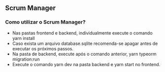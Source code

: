 ## Scrum Manager

### Como utilizar o Scrum Manager?
- Nas pastas frontend e backend, individualmente execute o comando yarn install
- Caso exista um arquivo database.sqlite recomenda-se apagar antes de executar os próximos passos.
- Na pasta de backend, execute após o comando anterior, yarn typeorm migration:run
- Execute o comando yarn dev na pasta backend e yarn start no frontend.

